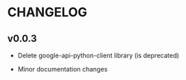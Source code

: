 # CHANGELOG

## v0.0.3

* Delete google-api-python-client library (is deprecated)

* Minor documentation changes
